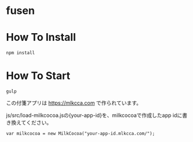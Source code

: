 fusen
=====


# How To Install

```
npm install
```

# How To Start

```
gulp
```



この付箋アプリは https://mlkcca.com で作られています。

js/src/load-milkcocoa.jsの{your-app-id}を、milkcocoaで作成したapp idに書き換えてください。

    var milkcocoa = new MilkCocoa("your-app-id.mlkcca.com/");
